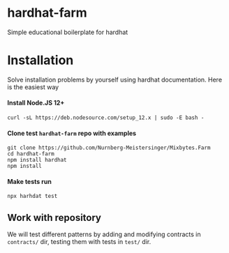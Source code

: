 # hardhat-farm
Simple educational boilerplate for hardhat                                                                                                             

# Installation        
Solve installation problems by yourself using hardhat documentation. Here is the easiest way

#### Install Node.JS 12+
```     
curl -sL https://deb.nodesource.com/setup_12.x | sudo -E bash -
```        
#### Clone test ```hardhat-farm``` repo with examples
```     
git clone https://github.com/Nurnberg-Meistersinger/Mixbytes.Farm
cd hardhat-farm
npm install hardhat
npm install
```        
#### Make tests run
```     
npx harhdat test
```

## Work with repository

We will test different patterns by adding and modifying contracts in ```contracts/``` dir, testing them with tests in ```test/``` dir.
